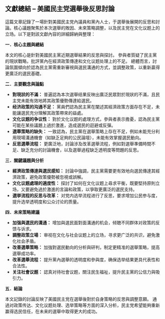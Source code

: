 ## 文獻總結 – 美國民主党選舉後反思討論

這篇文章記錄了一場針對美國民主党內議員和黨內人士，于選舉後展開的反思和討論。核心議題聚焦於本次選舉的敗因、未來策略調整，以及民主党在文化议题上的立场。以下是對該文獻內容的詳細歸納與整理：

**一．核心主題與總結**

本文的核心是針對美國民主黨近期選舉結果的反思與探討。 參與者質疑了民主黨的現狀戰略，批評黨內在經濟政策傳達和文化议题处理上的不足。 總體而言，討論氛圍傾向於認為民主黨需重新審視與選民溝通的方式，並調整政策，以重新贏得更廣泛的選民基礎。

**二．主要觀念與論點**

*   **對現狀的不滿：** 普遍認為本次選舉结果反映出廣泛民眾對於現狀的不滿，且民主党未能有效地將其政策優勢傳達給選民。
*   **经济政策的沟通不足：** 黨員們認為民主黨在闡述其經濟政策方面存在不足，未能讓選民充分理解其政策帶來的益處。
*   **文化议题的争议性：** 對於文化议题的處理方式，參與者表示擔憂，認為民主黨可能在某些議題上過於激進，造成選民的迴避或反彈。
*   **選舉策略的缺失：** 一致認為，民主黨在選舉策略上存在不足，例如未能充分利用現場溝通機會（如缺乏足夠的公民論壇），未能有效掌握選民動向。
*   **反思選舉流程：** 更廣泛地，討論涉及改革選舉流程，例如對選舉準備時間不足、缺乏充分的討論機會，以及選舉過程缺乏透明度等問題的反思。

**三．關鍵議題與分析**

*   **經濟政策傳達與選民感知：** 討論中強調，民主黨需要更有效地向選民傳達其經濟政策，避免政策優勢被忽視或誤解。
*   **文化议题處理的適度性：** 探討了如何在文化议题上尋求平衡，既要堅持原則立场，又要避免過於激進的言論和政策，以爭取更廣泛的選民支持。
*   **選挙流程的反思与改革：** 对党内选举流程进行了反思，要求增加公民参与度，提升选举透明度和公众讨论的质量。

**四．未來策略建議**

*   **加强與選民的溝通：** 增加與選民面對面溝通的机会，倾聴不同群体对政策的反馈与诉求。
*   **調整政策立場：** 审视在文化与社会议题上的立场，寻求更广泛的共识，避免激化社会矛盾。
*   **改善選舉策略：** 加強對選民動向的分析與研判，制定更精准的選舉策略，提高選舉成功率。
*   **改革選舉流程：** 提升黨內選舉的透明度和參與度，确保选举结果更具代表性和合法性。
*   **关注社會议题：** 認真对待社會议题，關注民生福祉，提升民主黨的公信力與吸引力。

**五．結論**

本文記錄的討論反映了美國民主党在選舉後對於自身策略的反思與調整意願。 通過对政策传达、文化议题处理、选举策略等方面的深入分析，民主党希望能夠重新赢得选民信任，在未来的選舉中取得更大的成功。